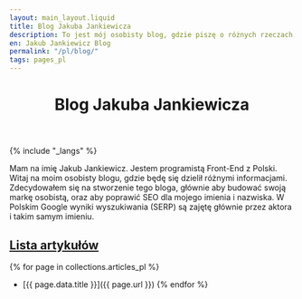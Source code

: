 ```yaml
---
layout: main_layout.liquid
title: Blog Jakuba Jankiewicza
description: To jest mój osobisty blog, gdzie piszę o różnych rzeczach które mnie interesują.
en: Jakub Jankiewicz Blog
permalink: "/pl/blog/"
tags: pages_pl
---
```


<header>
 <h1>Blog Jakuba Jankiewicza</h1>
</header>

{% include "_langs" %}

Mam na imię Jakub Jankiewicz. Jestem programistą Front-End z Polski. Witaj
na moim osobisty blogu, gdzie będę się dzielił różnymi informacjami.
Zdecydowałem się na stworzenie tego bloga, głównie aby budować swoją markę
osobistą, oraz aby poprawić SEO dla mojego imienia i nazwiska. W Polskim Google
wyniki wyszukiwania (SERP) są zajętę głównie przez aktora i takim samym imieniu.

## [Lista artykułów](#lista-artykulow)

{% for page in collections.articles_pl %}
* [{{ page.data.title }}]({{ page.url }})
{% endfor %}
